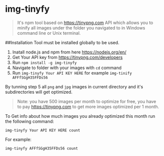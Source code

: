 # img-tinyfy
> It's npm tool based on https://tinypng.com API which allows you to minify all images under the folder you navigated to in Windows command line or Unix terminal.

##Installation
Tool must be installed globally to be used.

1. Inatall node.js and npm from here https://nodejs.org/en/
2. Get Your API key from https://tinypng.com/developers
3. Run ```npm install -g img-tinyfy```
4. Navigate to folder with your images with ```cd``` command
5. Run ```img-tinyfy Your API KEY HERE``` for example ```img-tinify AFFfSGgH35FFDs56```

By tunning step 5 all ```png``` and ```jpg``` images in current directory and it's subdirectories will get optimized.

>Note: you have 500 images per month to optimize for free, you have to pay https://tinypng.com to get more images optimized per 1 month.

To Get info about how much images you already optimized this month run the following command:

```img-tinyfy Your API KEY HERE count```

For example:

```img-tinyfy AFFfSGgH35FFDs56 count```




